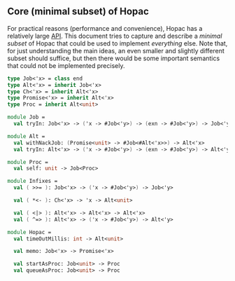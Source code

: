 ## Core (minimal subset) of Hopac

For practical reasons (performance and convenience), Hopac has a relatively
large [API](http://hopac.github.io/Hopac/Hopac.html).  This document tries to
capture and describe a *minimal subset* of Hopac that could be used to implement
*everything* else.  Note that, for just understanding the main ideas, an even
smaller and slightly different subset should suffice, but then there would be
some important semantics that could not be implemented precisely.

```fs
type Job<'x> = class end
type Alt<'x> = inherit Job<'x>
type Ch<'x> = inherit Alt<'x>
type Promise<'x> = inherit Alt<'x>
type Proc = inherit Alt<unit>

module Job =
  val tryIn: Job<'x> -> ('x -> #Job<'y>) -> (exn -> #Job<'y>) -> Job<'y>

module Alt =
  val withNackJob: (Promise<unit> -> #Job<#Alt<'x>>) -> Alt<'x>
  val tryIn: Alt<'x> -> ('x -> #Job<'y>) -> (exn -> #Job<'y>) -> Alt<'y>

module Proc =
  val self: unit -> Job<Proc>

module Infixes =
  val ( >>= ): Job<'x> -> ('x -> #Job<'y>) -> Job<'y>

  val ( *<- ): Ch<'x> -> 'x -> Alt<unit>

  val ( <|> ): Alt<'x> -> Alt<'x> -> Alt<'x>
  val ( ^=> ): Alt<'x> -> ('x -> #Job<'y>) -> Alt<'y>

module Hopac =
  val timeOutMillis: int -> Alt<unit>

  val memo: Job<'x> -> Promise<'x>

  val startAsProc: Job<unit> -> Proc
  val queueAsProc: Job<unit> -> Proc
```
